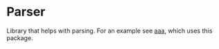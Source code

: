 # Parser

Library that helps with parsing. For an example see [aaa](https://github.com/lk16/aaa), which uses this package.

